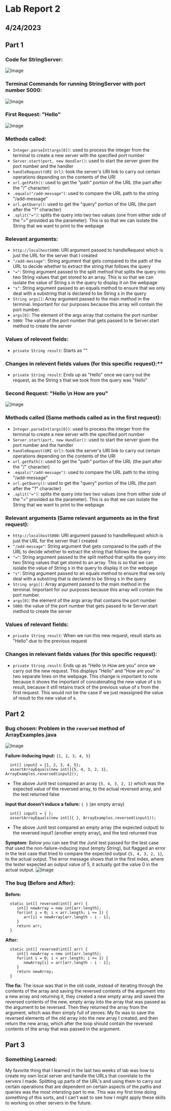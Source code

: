 # Lab Report 2
## 4/24/2023

## Part 1
### Code for StringServer:
![Image](StringServerFile.png)

### Terminal Commands for running StringServer with port number 5000:
![Image](StringServerTerminal.png)

### First Request: "Hello"
![Image](FirstString.png)

### Methods called:

- `Integer.parseInt(args[0])`: used to process the integer from the terminal to create a new server with the specified port number
- `Server.start(port, new Handler()`: used to start the server given the port number and the handler
- `handleRequest(URI Url)`: took the server's URI link to carry out certain operations depending on the contents of the URI
- `url.getPath()`: used to get the "path" portion of the URL (the part after the "/" character)
- `.equals("/add-message")`: used to compare the URL path to the string "/add-message"
- `url.getQuery()`: used to get the "query" portion of the URL (the part after the "?" character)
- `.split("=")`: splits the query into two two values (one from either side of the "=" provided as the parameter). This is so that we can isolate the String that we want to print to the webpage


### Relevant arguments:

- `http://localhost5000`: URI argument passed to handleRequest which is just the URL for the server that I created
- `"/add-message"`: String argument that gets compared to the path of the URL to decide whether to extract the string that follows the query
- `"="`: String argument passed to the split method that splits the query into two String values that get stored to an array. This is so that we can isolate the value of String s in the query to display it on the webpage
- `"s"`: String argument passed to an equals method to ensure that we only deal with a substring that is declared to be String s in the query
- `String args[]`: Array argument passed to the main method in the terminal. Important for our purposes because this array will contain the port number.
- `args[0]`: The element of the args array that contains the port number
- `5000`: The value of the port number that gets passed to te Server.start method to create the server

### Values of relevent fields:

- `private String result`: Starts as ""

### Changes in relevent fields values (for this specific request):**

- `private String result`: Ends up as "Hello" once we carry out the request, as the String s that we took from the query was "Hello"  

  

### Second Request: "Hello \n How are you"
![Image](SecondString.png)

### Methods called (Same methods called as in the first request):

- `Integer.parseInt(args[0])`: used to process the integer from the terminal to create a new server with the specified port number
- `Server.start(port, new Handler()`: used to start the server given the port number and the handler
- `handleRequest(URI Url)`: took the server's URI link to carry out certain operations depending on the contents of the URI
- `url.getPath()`: used to get the "path" portion of the URL (the part after the "/" character)
- `.equals("/add-message")`: used to compare the URL path to the string "/add-message"
- `url.getQuery()`: used to get the "query" portion of the URL (the part after the "?" character)
- `.split("=")`: splits the query into two two values (one from either side of the "=" provided as the parameter). This is so that we can isolate the String that we want to print to the webpage

### Relevant arguments (Same relevant arguments as in the first request):

- `http://localhost5000`: URI argument passed to handleRequest which is just the URL for the server that I created
- `"/add-message"`: String argument that gets compared to the path of the URL to decide whether to extract the string that follows the query
- `"="`: String argument passed to the split method that splits the query into two String values that get stored to an array. This is so that we can isolate the value of String s in the query to display it on the webpage
- `"s"`: String argument passed to an equals method to ensure that we only deal with a substring that is declared to be String s in the query
- `String args[]`: Array argument passed to the main method in the terminal. Important for our purposes because this array will contain the port number.
- `args[0]`: the element of the args array that contains the port number
- `5000`: the value of the port number that gets passed to te Server.start method to create the server

### Values of relevant fields:

- `private String result`: When we run this new request, result starts as "Hello" due to the previous request

### Changes in relevant fields values (for this specific request):

- `private String result`: Ends up as "Hello \n How are you" once we carry out the new request. This displays "Hello" and "How are you" in two separate lines on the webpage. This change is important to note because it shows the important of concatenating the new value of s to result, because it still retains track of the previous value of s from the first request. This would not be the case if we just reassigned the value of result to the new value of s.


## Part 2
### Bug chosen: Problem in the `reversed` method of ArrayExamples.java
![Image](buggyReversed.png)

**Failure-Inducing Input:** `{1, 2, 3, 4, 5}`

      int[] input2 = {1, 2, 3, 4, 5};
      assertArrayEquals(new int[]{5, 4, 3, 2, 1}, ArrayExamples.reversed(input2));
   - The above Junit test compared an array `{5, 4, 3, 2, 1}` which was the expected value of the reversed array, to the actual reversed array, and the test returned false


**Input that doesn't induce a failure:** `{ }`  (an empty array)

      int[] input1 = { };
      assertArrayEquals(new int[]{ }, ArrayExamples.reversed(input1));
   - The above Junit test compared an empty array (the expected output) to the reversed input1 (another empty array), and the test returned true

**Symptom**: Below you can see that the Junit test passed for the test case that used the non-failure-inducing input (empty String), but flagged an error in the test case that tried to compare the expected output `{5, 4, 3, 2, 1}`, to the actual output. The error message shows that in the first index, where the tester expected an output value of 5, it actually got the value 0 in the actual output. 
![Image](failedTest.png)

### The bug (Before and After):

**Before:**

      static int[] reversed(int[] arr) {
         int[] newArray = new int[arr.length];
         for(int i = 0; i < arr.length; i += 1) {
            arr[i] = newArray[arr.length - i - 1];
         }
         return arr;
      }
      
**After:**

      static int[] reversed(int[] arr) {
         int[] newArray = new int[arr.length];
         for(int i = 0; i < arr.length; i += 1) {
            newArray[i] = arr[arr.length - i - 1];
         }
         return newArray;
      }
  
**The fix:** The issue was that in the old code, instead of iterating through the contents of the array and saving the reversed contents of the argument into a new array and returning it, they created a new empty array and saved the reversed contents of the new, empty array into the array that was passed as the argument to be reversed. Then they returned the array from the argument, which was then simply full of zeroes. My fix was to save the reversed elements of the old array into the new array I created, and then return the new array, which after the loop should contain the reversed contents of the array that was passed in the argument.



## Part 3
### Something Learned:
My favorite thing that I learned in the last two weeks of lab was how to create my own local server and handle the URLs that coorelate to the servers I made. Splitting up parts of the URL's and using them to carry out certain operations that are dependent on certain aspects of the paths and queries was the most intersting part to me. This was my first time doing something of this sorts, and I can't wait to see how I might apply these skills to working on other servers in the future.

